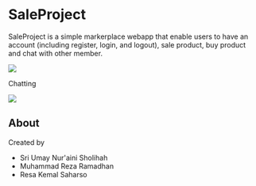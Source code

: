 # SaleProject
SaleProject is a simple markerplace webapp that enable users to have an account (including register, login, and logout), sale product, buy product and chat with other member.

![](img/mockup01.png)

Chatting

![](img/mockup02.png)


## About
Created by
- Sri Umay Nur'aini Sholihah 
- Muhammad Reza Ramadhan
- Resa Kemal Saharso
